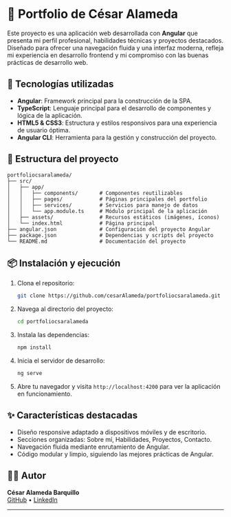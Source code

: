 # 💼 Portfolio de César Alameda

Este proyecto es una aplicación web desarrollada con **Angular** que presenta mi perfil profesional, habilidades técnicas y proyectos destacados. Diseñado para ofrecer una navegación fluida y una interfaz moderna, refleja mi experiencia en desarrollo frontend y mi compromiso con las buenas prácticas de desarrollo web.

## 🚀 Tecnologías utilizadas

- **Angular**: Framework principal para la construcción de la SPA.
- **TypeScript**: Lenguaje principal para el desarrollo de componentes y lógica de la aplicación.
- **HTML5 & CSS3**: Estructura y estilos responsivos para una experiencia de usuario óptima.
- **Angular CLI**: Herramienta para la gestión y construcción del proyecto.

## 📁 Estructura del proyecto

```
portfoliocsaralameda/
├── src/
│   ├── app/
│   │   ├── components/       # Componentes reutilizables
│   │   ├── pages/            # Páginas principales del portfolio
│   │   ├── services/         # Servicios para manejo de datos
│   │   └── app.module.ts     # Módulo principal de la aplicación
│   ├── assets/               # Recursos estáticos (imágenes, íconos)
│   └── index.html            # Página principal
├── angular.json              # Configuración del proyecto Angular
├── package.json              # Dependencias y scripts del proyecto
└── README.md                 # Documentación del proyecto
```

## 📦 Instalación y ejecución

1. Clona el repositorio:

   ```bash
   git clone https://github.com/cesarAlameda/portfoliocsaralameda.git
   ```

2. Navega al directorio del proyecto:

   ```bash
   cd portfoliocsaralameda
   ```

3. Instala las dependencias:

   ```bash
   npm install
   ```

4. Inicia el servidor de desarrollo:

   ```bash
   ng serve
   ```

5. Abre tu navegador y visita `http://localhost:4200` para ver la aplicación en funcionamiento.

## ✨ Características destacadas

- Diseño responsive adaptado a dispositivos móviles y de escritorio.
- Secciones organizadas: Sobre mí, Habilidades, Proyectos, Contacto.
- Navegación fluida mediante enrutamiento de Angular.
- Código modular y limpio, siguiendo las mejores prácticas de Angular.

## 🧑‍💻 Autor

**César Alameda Barquillo**  
[GitHub](https://github.com/cesarAlameda) • [LinkedIn](https://linkedin.com/in/césar-alameda-barquillo-b059882b0)

---
